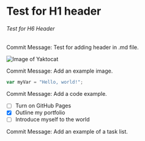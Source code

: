 # Test for H1 header
###### Test for H6 Header

Commit Message: Test for adding header in .md file.

![Image of Yaktocat](https://octodex.github.com/images/yaktocat.png)

Commit Message: Add an example image.

``` javascript
var myVar = "Hello, world!";
```

Commit Message: Add a code example.

- [ ] Turn on GitHub Pages
- [x] Outline my portfolio
- [ ] Introduce myself to the world

Commit Message: Add an example of a task list.
